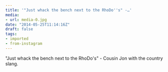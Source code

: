 ```yaml
---
title: '"Just whack the bench next to the RhoDo''s" -…'
media:
- url: media-0.jpg
date: "2014-05-25T11:14:16Z"
draft: false
tags:
- imported
- from-instagram
---
```

"Just whack the bench next to the RhoDo's" - Cousin Jon with the country slang.
